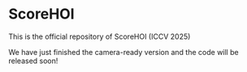 # ScoreHOI
This is the official repository of ScoreHOI (ICCV 2025)

We have just finished the camera-ready version and the code will be released soon!
